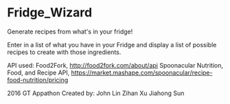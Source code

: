 # Fridge_Wizard
Generate recipes from what's in your fridge!

Enter in a list of what you have in your Fridge and display a list of possible recipes to create with those ingredients.

API used: 
Food2Fork, http://food2fork.com/about/api
Spoonacular Nutrition, Food, and Recipe API, https://market.mashape.com/spoonacular/recipe-food-nutrition/pricing

2016 GT Appathon
Created by:
John Lin
Zihan Xu
Jiahong Sun
